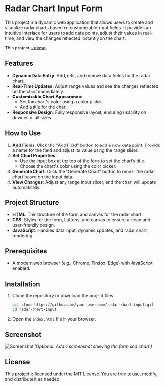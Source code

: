 # Radar Chart Input Form

This project is a dynamic web application that allows users to create and visualize radar charts based on customizable input fields. It provides an intuitive interface for users to add data points, adjust their values in real-time, and view the changes reflected instantly on the chart.

This project  [✅demo](https://aastu-group-4.github.io/-Radar_Chart/). 

## Features

- **Dynamic Data Entry**: Add, edit, and remove data fields for the radar chart.
- **Real-Time Updates**: Adjust range values and see the changes reflected on the chart immediately.
- **Customizable Chart Appearance**:
  - Set the chart's color using a color picker.
  - Add a title for the chart.
- **Responsive Design**: Fully responsive layout, ensuring usability on devices of all sizes.

## How to Use

1. **Add Fields**: Click the "Add Field" button to add a new data point. Provide a name for the field and adjust its value using the range slider.
2. **Set Chart Properties**:
   - Use the input box at the top of the form to set the chart's title.
   - Choose the chart's color using the color picker.
3. **Generate Chart**: Click the "Generate Chart" button to render the radar chart based on the input data.
4. **View Changes**: Adjust any range input slider, and the chart will update automatically.

## Project Structure

- **HTML**: The structure of the form and canvas for the radar chart.
- **CSS**: Styles for the form, buttons, and canvas to ensure a clean and user-friendly design.
- **JavaScript**: Handles data input, dynamic updates, and radar chart rendering.

## Prerequisites

- A modern web browser (e.g., Chrome, Firefox, Edge) with JavaScript enabled.

## Installation

1. Clone the repository or download the project files.
   ```bash
   git clone https://github.com/your-username/radar-chart-input.git
   cd radar-chart-input
   ```
2. Open the `index.html` file in your browser.

## Screenshot

![Screenshot](screenshot.png) *(Optional: Add a screenshot showing the form and chart.)*

## License

This project is licensed under the MIT License. You are free to use, modify, and distribute it as needed.